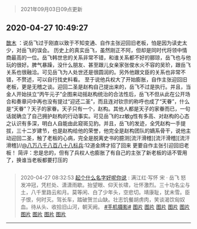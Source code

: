 > 2021年09月03日09点更新
<link rel="stylesheet" href="https://cdn.jsdelivr.net/gh/taotie6/sampleJSON@main/css/photo_show.css">


 ## 2020-04-27 10:49:27 

 [㪚木](https://www.coolapk.com/feed/18381067?shareKey=NjZlMTBlODdhZmJhNjEzMTc1NDc~) ：说岳飞过于刚直以致于不知变通、自作主张迎回旧老板，怕是因为读史太少，对岳飞的误会。
历史上的真实岳飞，虽然刚正不阿，但却是同时代将领中情商最高的一位。岳飞韩世忠的关系非常不错，和谁关系都不好的郦琼，岳飞也与他玩的很好。脾气暴躁，没什么朋友、甚至跟儿女亲家张俊水火不容的吴玠<!--break-->，跟岳飞关系也很融洽。可见岳飞为人处世还是很圆润的。另外他跟文臣的关系也非常不错，不赘述，可以自行找史料看。
至于说他兵权大了开始膨胀，自作主张迎回旧老板，更是无稽之谈。迎回二圣是赵构自己提出来的，岳飞不过是执行。并且，当金人开始扶立“丙午元子”企图来动摇赵构统治的合法性后，岳飞不但从此在公开场合和奏章问中再也没有提过“迎还二圣”，而且连对钦宗的称呼也成了“天眷”，什么是“天眷”？天子的家眷。天子只有一个，赵构。其他人都是天子的家眷而已，一句话就确立了自己拥护赵构的行动事实。可见岳飞的zz敏g性有多高、对赵构的心态之认识有多深，明白人自能由此窥斑见豹。并且，岳飞的发迹，全凭赵构一手提拔，三十二岁建节，也是赵构给他的荣誉，他完全是赵构团队的嫡系骨干，说他主动迎回二圣，触了老板的心病，完全是脱离史书的臆测[流汗滑稽][流汗滑稽][流汗滑稽]//<a class="feed-link-uname" href="/u/八万八千八百八十八标兵">@八万八千八百八十八标兵</a>:12道金牌才招了回来 更要自作主张引迎回旧老板！
简评：忠是忠的，但有了兵权人也膨胀了有自己的主张了新老板的话不管用了，换谁当老板都要打压的 

<div class="album">
<img class="img-item" src="" />
</div>

> 2020-04-27 08:32:53 
> [起个什么名字好呢你说](https://www.coolapk.com/feed/18378183?shareKey=YTg4YjBhMTYwMTI5NjEzMTc1NDc~) : 满江红·写怀 宋 · 岳飞 怒发冲冠，凭栏处、潇潇雨歇。抬望眼、仰天长啸，壮怀激烈。三十功名尘与土，八千里路云和月。莫等闲、白了少年头，空悲切。靖康耻，犹未雪。臣子恨，何时灭。驾长车，踏破贺兰山缺。壮志饥餐胡虏肉，笑谈渴饮匈奴血。待从头、收拾旧山河，朝天阙。 <a class="feed-link-tag" href="/t/手机摄影?type=0">#手机摄影#</a> 
[图片](http://image.coolapk.com/feed/2020/0427/08/1503909_63a02e2f_7327_7907@3328x2490.jpeg)
[图片](http://image.coolapk.com/feed/2020/0427/08/1503909_b20494d4_7327_792@3328x2490.jpeg)
[图片](http://image.coolapk.com/feed/2020/0427/08/1503909_d96b6cef_7327_7913@2490x3328.jpeg)
[图片](http://image.coolapk.com/feed/2020/0427/08/1503909_1a3a51fd_7327_7909@2490x3328.jpeg)
[图片](http://image.coolapk.com/feed/2020/0427/08/1503909_cae48b0d_7327_7922@2490x3328.jpeg)
[图片](http://image.coolapk.com/feed/2020/0427/08/1503909_06eeb567_7327_7915@2490x3328.jpeg)
[图片](http://image.coolapk.com/feed/2020/0427/08/1503909_41084306_7327_7917@3328x2490.jpeg)
[图片](http://image.coolapk.com/feed/2020/0427/08/1503909_c6c5b831_7327_7911@2490x3328.jpeg)
[图片](http://image.coolapk.com/feed/2020/0427/08/1503909_9946f855_7571_9829@2490x3328.jpeg)

 ------- 

